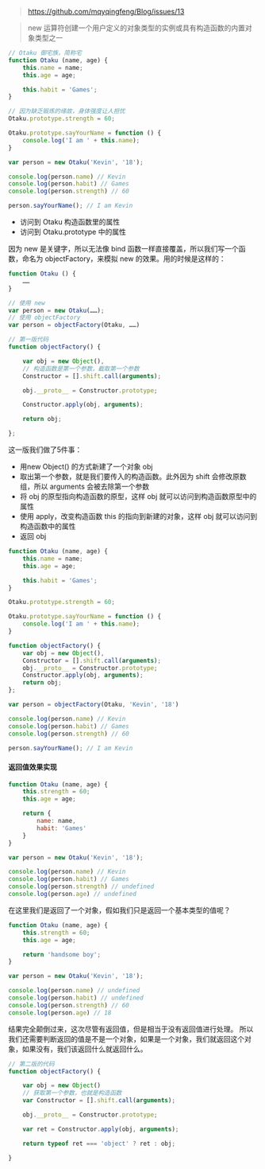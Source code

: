 > https://github.com/mqyqingfeng/Blog/issues/13

> new 运算符创建一个用户定义的对象类型的实例或具有构造函数的内置对象类型之一

```js
// Otaku 御宅族，简称宅
function Otaku (name, age) {
    this.name = name;
    this.age = age;

    this.habit = 'Games';
}

// 因为缺乏锻炼的缘故，身体强度让人担忧
Otaku.prototype.strength = 60;

Otaku.prototype.sayYourName = function () {
    console.log('I am ' + this.name);
}

var person = new Otaku('Kevin', '18');

console.log(person.name) // Kevin
console.log(person.habit) // Games
console.log(person.strength) // 60

person.sayYourName(); // I am Kevin
```
- 访问到 Otaku 构造函数里的属性
- 访问到 Otaku.prototype 中的属性

因为 new 是关键字，所以无法像 bind 函数一样直接覆盖，所以我们写一个函数，命名为 objectFactory，来模拟 new 的效果。用的时候是这样的：

```js
function Otaku () {
    ……
} 

// 使用 new
var person = new Otaku(……);
// 使用 objectFactory
var person = objectFactory(Otaku, ……)
```

```js
// 第一版代码
function objectFactory() {

    var obj = new Object(),
    // 构造函数是第一个参数，截取第一个参数
    Constructor = [].shift.call(arguments);

    obj.__proto__ = Constructor.prototype;

    Constructor.apply(obj, arguments);

    return obj;

}; 
```
这一版我们做了5件事：
- 用new Object() 的方式新建了一个对象 obj
- 取出第一个参数，就是我们要传入的构造函数。此外因为 shift 会修改原数组，所以 arguments 会被去除第一个参数
- 将 obj 的原型指向构造函数的原型，这样 obj 就可以访问到构造函数原型中的属性
- 使用 apply，改变构造函数 this 的指向到新建的对象，这样 obj 就可以访问到构造函数中的属性
- 返回 obj

```js
function Otaku (name, age) {
    this.name = name;
    this.age = age;

    this.habit = 'Games';
}

Otaku.prototype.strength = 60;

Otaku.prototype.sayYourName = function () {
    console.log('I am ' + this.name);
}

function objectFactory() {
    var obj = new Object(),
    Constructor = [].shift.call(arguments);
    obj.__proto__ = Constructor.prototype;
    Constructor.apply(obj, arguments);
    return obj;
};

var person = objectFactory(Otaku, 'Kevin', '18')

console.log(person.name) // Kevin
console.log(person.habit) // Games
console.log(person.strength) // 60

person.sayYourName(); // I am Kevin
```

#### 返回值效果实现
```js
function Otaku (name, age) {
    this.strength = 60;
    this.age = age;

    return {
        name: name,
        habit: 'Games'
    }
}

var person = new Otaku('Kevin', '18');

console.log(person.name) // Kevin
console.log(person.habit) // Games
console.log(person.strength) // undefined
console.log(person.age) // undefined
```
在这里我们是返回了一个对象，假如我们只是返回一个基本类型的值呢？
```js
function Otaku (name, age) {
    this.strength = 60;
    this.age = age;

    return 'handsome boy';
}

var person = new Otaku('Kevin', '18');

console.log(person.name) // undefined
console.log(person.habit) // undefined
console.log(person.strength) // 60
console.log(person.age) // 18
```
结果完全颠倒过来，这次尽管有返回值，但是相当于没有返回值进行处理。
所以我们还需要判断返回的值是不是一个对象，如果是一个对象，我们就返回这个对象，如果没有，我们该返回什么就返回什么。

```js
// 第二版的代码
function objectFactory() {

    var obj = new Object()
    // 获取第一个参数，也就是构造函数
    var Constructor = [].shift.call(arguments);

    obj.__proto__ = Constructor.prototype;

    var ret = Constructor.apply(obj, arguments);

    return typeof ret === 'object' ? ret : obj;

}
```